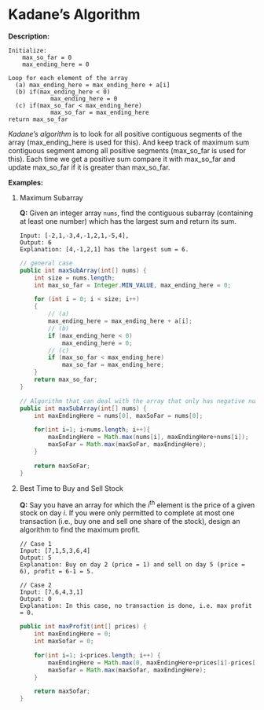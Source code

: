 # Kadane’s Algorithm

**Description:** 

```
Initialize:
    max_so_far = 0
    max_ending_here = 0

Loop for each element of the array
  (a) max_ending_here = max_ending_here + a[i]
  (b) if(max_ending_here < 0)
            max_ending_here = 0
  (c) if(max_so_far < max_ending_here)
            max_so_far = max_ending_here
return max_so_far
```

*Kadane’s algorithm*  is to look for all positive contiguous segments of the array (max_ending_here is used for this). And keep track of maximum sum contiguous segment among all positive segments (max_so_far is used for this). Each time we get a positive sum compare it with max_so_far and update max_so_far if it is greater than max_so_far.

**Examples:** 

1. Maximum Subarray

   **Q:** Given an integer array `nums`, find the contiguous subarray (containing at least one number) which has the largest sum and return its sum.

   ```
   Input: [-2,1,-3,4,-1,2,1,-5,4],
   Output: 6
   Explanation: [4,-1,2,1] has the largest sum = 6.
   ```

   ```java
   // general case
   public int maxSubArray(int[] nums) {
       int size = nums.length; 
       int max_so_far = Integer.MIN_VALUE, max_ending_here = 0; 
   
       for (int i = 0; i < size; i++) 
       { 
           // (a)
           max_ending_here = max_ending_here + a[i];
           // (b)
           if (max_ending_here < 0) 
               max_ending_here = 0;
           // (c)
           if (max_so_far < max_ending_here) 
               max_so_far = max_ending_here; 
       } 
       return max_so_far;
   }
   
   // Algorithm that can deal with the array that only has negative numbers
   public int maxSubArray(int[] nums) {
       int maxEndingHere = nums[0], maxSoFar = nums[0];
   
       for(int i=1; i<nums.length; i++){
           maxEndingHere = Math.max(nums[i], maxEndingHere+nums[i]);
           maxSoFar = Math.max(maxSoFar, maxEndingHere);
       }
   
       return maxSoFar;
   }
   ```

   

2. Best Time to Buy and Sell Stock

   **Q:** Say you have an array for which the *i*<sup>th</sup> element is the price of a given stock on day *i*. If you were only permitted to complete at most one transaction (i.e., buy one and sell one share of the stock), design an algorithm to find the maximum profit.

   ```
   // Case 1
   Input: [7,1,5,3,6,4]
   Output: 5
   Explanation: Buy on day 2 (price = 1) and sell on day 5 (price = 6), profit = 6-1 = 5.
   
   // Case 2
   Input: [7,6,4,3,1]
   Output: 0
   Explanation: In this case, no transaction is done, i.e. max profit = 0.
   ```

   ```java
   public int maxProfit(int[] prices) {
       int maxEndingHere = 0;
       int maxSofar = 0;
   
       for(int i=1; i<prices.length; i++) {
           maxEndingHere = Math.max(0, maxEndingHere+prices[i]-prices[i-1]);
           maxSofar = Math.max(maxSofar, maxEndingHere);
       }
   
       return maxSofar;
   }
   ```

   

